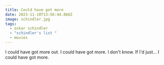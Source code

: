 ```yaml
---
title: Could have got more
date: 2023-11-10T13:56:44.866Z
image: schindler.jpg
tags:
  - oskar schindler
  - "schindler's list "
  - movies
---
```

I could have got more out. I could have got more. I don't know. If I'd just... I could have got more.